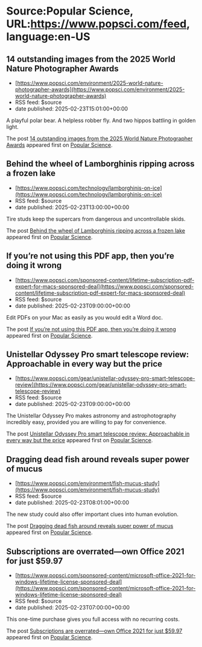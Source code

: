 # Source:Popular Science, URL:https://www.popsci.com/feed, language:en-US

## 14 outstanding images from the 2025 World Nature Photographer Awards
 - [https://www.popsci.com/environment/2025-world-nature-photographer-awards](https://www.popsci.com/environment/2025-world-nature-photographer-awards)
 - RSS feed: $source
 - date published: 2025-02-23T15:01:00+00:00

<p>A playful polar bear. A helpless robber fly. And two hippos battling in golden light.</p>
<p>The post <a href="https://www.popsci.com/environment/2025-world-nature-photographer-awards/">14 outstanding images from the 2025 World Nature Photographer Awards</a> appeared first on <a href="https://www.popsci.com">Popular Science</a>.</p>

## Behind the wheel of Lamborghinis ripping across a frozen lake
 - [https://www.popsci.com/technology/lamborghinis-on-ice](https://www.popsci.com/technology/lamborghinis-on-ice)
 - RSS feed: $source
 - date published: 2025-02-23T13:00:00+00:00

<p>Tire studs keep the supercars from dangerous and uncontrollable skids.</p>
<p>The post <a href="https://www.popsci.com/technology/lamborghinis-on-ice/">Behind the wheel of Lamborghinis ripping across a frozen lake</a> appeared first on <a href="https://www.popsci.com">Popular Science</a>.</p>

## If you’re not using this PDF app, then you’re doing it wrong
 - [https://www.popsci.com/sponsored-content/lifetime-subscription-pdf-expert-for-macs-sponsored-deal](https://www.popsci.com/sponsored-content/lifetime-subscription-pdf-expert-for-macs-sponsored-deal)
 - RSS feed: $source
 - date published: 2025-02-23T09:00:00+00:00

<p>Edit PDFs on your Mac as easily as you would edit a Word doc.</p>
<p>The post <a href="https://www.popsci.com/sponsored-content/lifetime-subscription-pdf-expert-for-macs-sponsored-deal/">If you&#8217;re not using this PDF app, then you&#8217;re doing it wrong</a> appeared first on <a href="https://www.popsci.com">Popular Science</a>.</p>

## Unistellar Odyssey Pro smart telescope review: Approachable in every way but the price
 - [https://www.popsci.com/gear/unistellar-odyssey-pro-smart-telescope-review](https://www.popsci.com/gear/unistellar-odyssey-pro-smart-telescope-review)
 - RSS feed: $source
 - date published: 2025-02-23T09:00:00+00:00

<p>The Unistellar Odyssey Pro makes astronomy and astrophotography incredibly easy, provided you are willing to pay for convenience.</p>
<p>The post <a href="https://www.popsci.com/gear/unistellar-odyssey-pro-smart-telescope-review/">Unistellar Odyssey Pro smart telescope review: Approachable in every way but the price</a> appeared first on <a href="https://www.popsci.com">Popular Science</a>.</p>

## Dragging dead fish around reveals super power of mucus
 - [https://www.popsci.com/environment/fish-mucus-study](https://www.popsci.com/environment/fish-mucus-study)
 - RSS feed: $source
 - date published: 2025-02-23T08:01:00+00:00

<p>The new study could also offer important clues into human evolution.</p>
<p>The post <a href="https://www.popsci.com/environment/fish-mucus-study/">Dragging dead fish around reveals super power of mucus</a> appeared first on <a href="https://www.popsci.com">Popular Science</a>.</p>

## Subscriptions are overrated—own Office 2021 for just $59.97
 - [https://www.popsci.com/sponsored-content/microsoft-office-2021-for-windows-lifetime-license-sponsored-deal](https://www.popsci.com/sponsored-content/microsoft-office-2021-for-windows-lifetime-license-sponsored-deal)
 - RSS feed: $source
 - date published: 2025-02-23T07:00:00+00:00

<p>This one-time purchase gives you full access with no recurring costs.</p>
<p>The post <a href="https://www.popsci.com/sponsored-content/microsoft-office-2021-for-windows-lifetime-license-sponsored-deal/">Subscriptions are overrated—own Office 2021 for just $59.97</a> appeared first on <a href="https://www.popsci.com">Popular Science</a>.</p>

